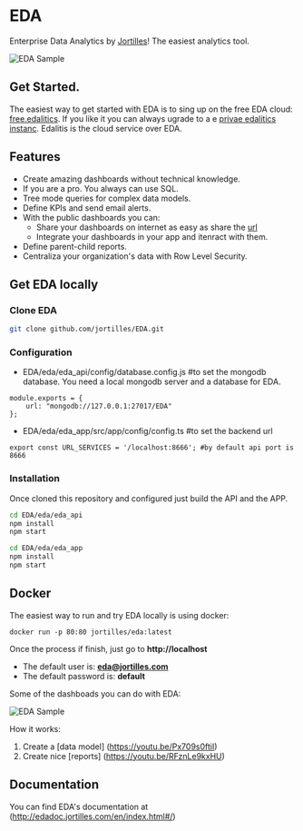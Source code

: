 # EDA 

Enterprise Data Analytics by  [Jortilles](http://eda.jortilles.com)! The easiest analytics tool.

![EDA Sample](https://eda.jortilles.com/wp-content/uploads/2021/01/animaged4.gif)


## Get Started.

The easiest way to get started with EDA is to sing up on the free EDA cloud: [free.edalitics](https://free.edalitics.com). If you like it you can always ugrade to a e  [privae edalitics instanc](https://www.edalitics.com/en/edalitics-3/#como-tenerlo). Edalitis is the cloud service over EDA.

## Features
  * Create amazing dashboards without technical knowledge. 
  * If you are a pro. You always can use SQL.
  * Tree mode queries for complex data models.
  * Define KPIs and send email alerts.
  * With the public dashboards you can:
    * Share your dashboards on internet as easy as share the [url](https://demoeda.jortilles.com/es/#/public/61a0f5fdb9314109a45ff077) 
    * Integrate your dashboards in your app and itenract with them.
  * Define parent-child reports.
  * Centraliza your organization's data with Row Level Security.


## Get EDA locally

### Clone EDA

```bash
git clone github.com/jortilles/EDA.git
```

### Configuration

* EDA/eda/eda_api/config/database.config.js #to set the mongodb database. You need a local mongodb server and a database for EDA. 

```
module.exports = {
    url: "mongodb://127.0.0.1:27017/EDA"
};

```

* EDA/eda/eda_app/src/app/config/config.ts #to set the backend url

```
export const URL_SERVICES = '/localhost:8666'; #by default api port is 8666

```

### Installation

Once cloned this repository and configured just build the API and the APP.

```bash
cd EDA/eda/eda_api
npm install
npm start
```

```bash
cd EDA/eda/eda_app
npm install
npm start
```

## Docker

The easiest way to run and try  EDA locally is using docker: 

```
docker run -p 80:80 jortilles/eda:latest
```

Once the process if finish, just go to **http://localhost**

* The default user is: **eda@jortilles.com**
* The default password is: **default**


Some of the dashboads  you can do with EDA: 

![EDA Sample](https://eda.jortilles.com/wp-content/uploads/2021/01/animaged4.gif)

How it works:
1. Create a [data model] (https://youtu.be/Px709s0ftiI)
2. Create nice  [reports] (https://youtu.be/RFznLe9kxHU)


## Documentation
You can find EDA's documentation at (http://edadoc.jortilles.com/en/index.html#/)





